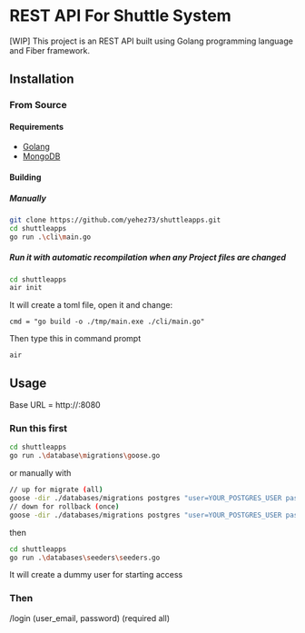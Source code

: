 # REST API For Shuttle System

[WIP]
This project is an REST API built using Golang programming language and Fiber framework.

## Installation

### From Source

#### Requirements

- [Golang](https://go.dev/doc/install)
- [MongoDB](https://www.mongodb.com/try/download/community-edition)

#### Building

##### Manually

```sh
git clone https://github.com/yehez73/shuttleapps.git
cd shuttleapps
go run .\cli\main.go
```

##### Run it with automatic recompilation when any Project files are changed
```sh
cd shuttleapps
air init
```
It will create a toml file, open it and change:
```
cmd = "go build -o ./tmp/main.exe ./cli/main.go"
```
Then type this in command prompt
```
air
```

## Usage
Base URL = http://:8080

### Run this first
```sh
cd shuttleapps
go run .\database\migrations\goose.go
```

or manually with
```sh
// up for migrate (all)
goose -dir ./databases/migrations postgres "user=YOUR_POSTGRES_USER password=YOUR_POSTGRES_PASSWORD dbname=YOUR_POSTGRES_DB sslmode=disable" up
// down for rollback (once)
goose -dir ./databases/migrations postgres "user=YOUR_POSTGRES_USER password=YOUR_POSTGRES_PASSWORD dbname=YOUR_POSTGRES_DB sslmode=disable" down
```

then
```sh
cd shuttleapps
go run .\databases\seeders\seeders.go
```

It will create a dummy user for starting access

### Then

/login (user_email, password) (required all)

